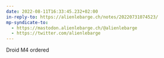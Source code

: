 ```yaml
---
date: 2022-08-11T16:33:45.232+02:00
in-reply-to: https://alienlebarge.ch/notes/20220731074523/
mp-syndicate-to:
  - https://mastodon.alienlebarge.ch/@alienlebarge
  - https://twitter.com/alienlebarge
---
```

Droid M4 ordered
